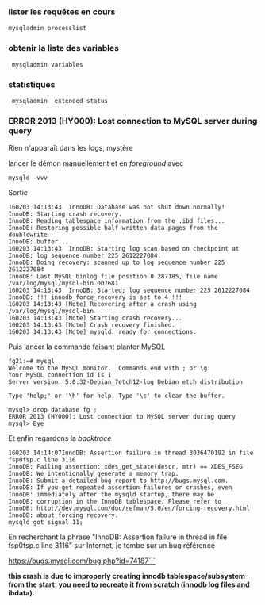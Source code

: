 ### lister les requêtes en cours
```
mysqladmin processlist
```


### obtenir la liste des variables 
```
 mysqladmin variables
```
### statistiques 
```
 mysqladmin  extended-status
 ```

### ERROR 2013 (HY000): Lost connection to MySQL server during query 

Rien n'apparaît dans les logs, mystère

lancer le démon manuellement et en *foreground* avec
```
mysqld -vvv
```
Sortie
```
160203 14:13:43  InnoDB: Database was not shut down normally!
InnoDB: Starting crash recovery.
InnoDB: Reading tablespace information from the .ibd files...
InnoDB: Restoring possible half-written data pages from the doublewrite
InnoDB: buffer...
160203 14:13:43  InnoDB: Starting log scan based on checkpoint at
InnoDB: log sequence number 225 2612227084.
InnoDB: Doing recovery: scanned up to log sequence number 225 2612227084
InnoDB: Last MySQL binlog file position 0 287185, file name /var/log/mysql/mysql-bin.007681
160203 14:13:43  InnoDB: Started; log sequence number 225 2612227084
InnoDB: !!! innodb_force_recovery is set to 4 !!!
160203 14:13:43 [Note] Recovering after a crash using /var/log/mysql/mysql-bin
160203 14:13:43 [Note] Starting crash recovery...
160203 14:13:43 [Note] Crash recovery finished.
160203 14:13:43 [Note] mysqld: ready for connections.
```
Puis lancer la commande faisant planter MySQL
```
fg21:~# mysql
Welcome to the MySQL monitor.  Commands end with ; or \g.
Your MySQL connection id is 1
Server version: 5.0.32-Debian_7etch12-log Debian etch distribution

Type 'help;' or '\h' for help. Type '\c' to clear the buffer.

mysql> drop database fg ;
ERROR 2013 (HY000): Lost connection to MySQL server during query
mysql> Bye
```
Et enfin regardons la *backtrace*
```
160203 14:14:07InnoDB: Assertion failure in thread 3036470192 in file fsp0fsp.c line 3116
InnoDB: Failing assertion: xdes_get_state(descr, mtr) == XDES_FSEG
InnoDB: We intentionally generate a memory trap.
InnoDB: Submit a detailed bug report to http://bugs.mysql.com.
InnoDB: If you get repeated assertion failures or crashes, even
InnoDB: immediately after the mysqld startup, there may be
InnoDB: corruption in the InnoDB tablespace. Please refer to
InnoDB: http://dev.mysql.com/doc/refman/5.0/en/forcing-recovery.html
InnoDB: about forcing recovery.
mysqld got signal 11;
```
En recherchant la phrase "InnoDB: Assertion failure in thread  in file fsp0fsp.c line 3116" sur Internet, je tombe sur un bug référencé 

https://bugs.mysql.com/bug.php?id=74187```

**this crash is due to improperly creating innodb tablespace/subsystem from the start.  you need to recreate it from scratch (innodb log files and ibdata).**


